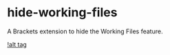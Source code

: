 # hide-working-files

A Brackets extension to hide the Working Files feature.

[!alt tag](https://raw.githubusercontent.com/Fraser-Greenlee/hide-working-files/master/screen.png)
